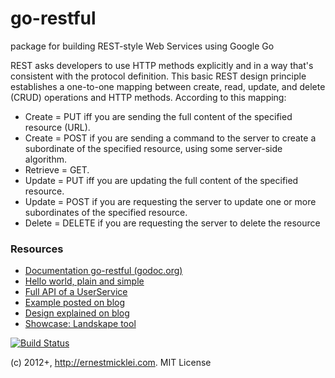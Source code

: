 go-restful
==========

package for building REST-style Web Services using Google Go

REST asks developers to use HTTP methods explicitly and in a way that's consistent with the protocol definition. This basic REST design principle establishes a one-to-one mapping between create, read, update, and delete (CRUD) operations and HTTP methods. According to this mapping:

- Create = PUT iff you are sending the full content of the specified resource (URL).
- Create = POST if you are sending a command to the server to create a subordinate of the specified resource, using some server-side algorithm.
- Retrieve = GET.
- Update = PUT iff you are updating the full content of the specified resource.
- Update = POST if you are requesting the server to update one or more subordinates of the specified resource.
- Delete = DELETE if you are requesting the server to delete the resource
    
### Resources

- [Documentation go-restful (godoc.org)](http://godoc.org/github.com/emicklei/go-restful)
- [Hello world, plain and simple](https://github.com/emicklei/go-restful/tree/master/examples/hello/restful-hello-world.go)  
- [Full API of a UserService](https://github.com/emicklei/go-restful/tree/master/examples/restful-user-service.go) 
- [Example posted on blog](http://ernestmicklei.com/2012/11/24/go-restful-first-working-example/)
- [Design explained on blog](http://ernestmicklei.com/2012/11/11/go-restful-api-design/)
- [Showcase: Landskape tool](https://github.com/emicklei/landskape)

[![Build Status](https://travis-ci.org/emicklei/go-restful.png)](https://travis-ci.org/emicklei/go-restful)

(c) 2012+, http://ernestmicklei.com. MIT License